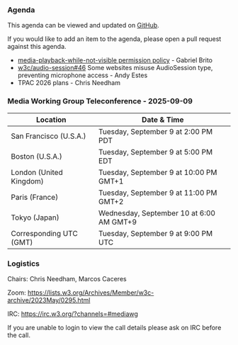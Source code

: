 ### Agenda

This agenda can be viewed and updated on [GitHub](https://github.com/w3c/media-wg/blob/main/meetings/2025-09-09-Media_Working_Group_Teleconference-agenda.md).

If you would like to add an item to the agenda, please open a pull request against this agenda.

* [media-playback-while-not-visible permission policy](https://github.com/MicrosoftEdge/MSEdgeExplainers/blob/main/IframeMediaPause/iframe_media_pausing.md) - Gabriel Brito
* [w3c/audio-session#46](https://github.com/w3c/audio-session/issues/46) Some websites misuse AudioSession type, preventing microphone access - Andy Estes
* TPAC 2026 plans - Chris Needham

### Media Working Group Teleconference - 2025-09-09

| Location | Date & Time |
| -------- | ----------- |
| San Francisco (U.S.A.) | Tuesday, September 9 at 2:00 PM PDT |
| Boston (U.S.A.) | Tuesday, September 9 at 5:00 PM EDT |
| London (United Kingdom) | Tuesday, September 9 at 10:00 PM GMT+1 |
| Paris (France) | Tuesday, September 9 at 11:00 PM GMT+2 |
| Tokyo (Japan) | Wednesday, September 10 at 6:00 AM GMT+9 |
| Corresponding UTC (GMT) | Tuesday, September 9 at 9:00 PM UTC |

### Logistics

Chairs: Chris Needham, Marcos Caceres

Zoom: https://lists.w3.org/Archives/Member/w3c-archive/2023May/0295.html

IRC: https://irc.w3.org/?channels=#mediawg

If you are unable to login to view the call details please ask on IRC before the call.
